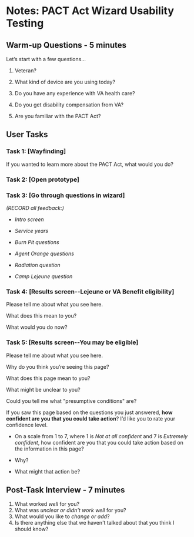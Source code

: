 # Notes: PACT Act Wizard Usability Testing

## Warm-up Questions - 5 minutes
Let’s start with a few questions... 

1. Veteran?

1. What kind of device are you using today? 

1. Do you have any experience with VA health care? 

1. Do you get disability compensation from VA?

1. Are you familiar with the PACT Act?  



## User Tasks

### Task 1: [Wayfinding] 
If you wanted to learn more about the PACT Act, what would you do?

### Task 2: [Open prototype] 


### Task 3: [Go through questions in wizard]

*(RECORD all feedback:)*
- *Intro screen*
  
- *Service years*

- *Burn Pit questions* 
- *Agent Orange questions*
- *Radiation question*
- *Camp Lejeune question*


### Task 4: [Results screen--Lejeune or VA Benefit eligibility]
 
Please tell me about what you see here. 

What does this mean to you?

What would you do now?

  
### Task 5: [Results screen--You may be eligible]

Please tell me about what you see here. 

Why do you think you’re seeing this page? 

What does this page mean to you?

What might be unclear to you?

Could you tell me what "presumptive conditions" are?


If you saw this page based on the questions you just answered, **how confident are you that you could take action**? I’d like you to rate your confidence level.  

- On a scale from 1 to 7, where 1 is *Not at all confident* and 7 is *Extremely confident*, how confident are you that you could take action based on the information in this page? 

- Why? 

- What might that action be? 

  
 
## Post-Task Interview - 7 minutes

1. What worked *well* for you?
1. What was *unclear or didn't work well* for you?
1. What would you like to *change or add*?
1. Is there anything else that we haven't talked about that you think I should know? 

